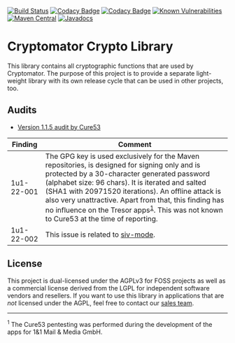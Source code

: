 [![Build Status](https://travis-ci.org/cryptomator/cryptolib.svg?branch=master)](https://travis-ci.org/cryptomator/cryptolib)
[![Codacy Badge](https://api.codacy.com/project/badge/Grade/9d736fe3e9e14dfb8a65949abbe8f712)](https://www.codacy.com/app/cryptomator/cryptolib)
[![Codacy Badge](https://api.codacy.com/project/badge/Coverage/9d736fe3e9e14dfb8a65949abbe8f712)](https://www.codacy.com/app/cryptomator/cryptolib?utm_source=github.com&utm_medium=referral&utm_content=cryptomator/cryptolib&utm_campaign=Badge_Coverage)
[![Known Vulnerabilities](https://snyk.io/test/github/cryptomator/cryptolib/badge.svg)](https://snyk.io/test/github/cryptomator/cryptolib)
[![Maven Central](https://img.shields.io/maven-central/v/org.cryptomator/cryptolib.svg?maxAge=86400)](https://repo1.maven.org/maven2/org/cryptomator/cryptolib/)
[![Javadocs](http://www.javadoc.io/badge/org.cryptomator/cryptolib.svg)](http://www.javadoc.io/doc/org.cryptomator/cryptolib)

# Cryptomator Crypto Library

This library contains all cryptographic functions that are used by Cryptomator. The purpose of this project is to provide a separate light-weight library with its own release cycle that can be used in other projects, too.

## Audits

- [Version 1.1.5 audit by Cure53](https://cryptomator.org/audits/2017-11-27%20crypto%20cure53.pdf)

| Finding | Comment |
|---|---|
| 1u1-22-001 | The GPG key is used exclusively for the Maven repositories, is designed for signing only and is protected by a 30-character generated password (alphabet size: 96 chars). It is iterated and salted (SHA1 with 20971520 iterations). An offline attack is also very unattractive. Apart from that, this finding has no influence on the Tresor apps<sup>[1](#footnote-tresor-apps)</sup>. This was not known to Cure53 at the time of reporting. |
| 1u1-22-002 | This issue is related to [siv-mode](https://github.com/cryptomator/siv-mode/). |

## License

This project is dual-licensed under the AGPLv3 for FOSS projects as well as a commercial license derived from the LGPL for independent software vendors and resellers. If you want to use this library in applications that are *not* licensed under the AGPL, feel free to contact our [sales team](https://cryptomator.org/enterprise/).

---

<sup><a name="footnote-tresor-apps">1</a></sup> The Cure53 pentesting was performed during the development of the apps for 1&1 Mail & Media GmbH.
